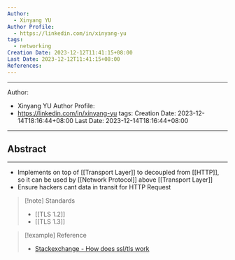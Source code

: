 ```yaml
---
Author:
  - Xinyang YU
Author Profile:
  - https://linkedin.com/in/xinyang-yu
tags:
  - networking
Creation Date: 2023-12-12T11:41:15+08:00
Last Date: 2023-12-12T11:41:15+08:00
References:
---
```

---
Author:
  - Xinyang YU
Author Profile:
  - https://linkedin.com/in/xinyang-yu
tags: 
Creation Date: 2023-12-14T18:16:44+08:00
Last Date: 2023-12-14T18:16:44+08:00
---
## Abstract
---
- Implements on top of [[Transport Layer]] to decoupled from [[HTTP]], so it can be used by [[Network Protocol]] above [[Transport Layer]]
- Ensure hackers cant  data in transit for HTTP Request

>[!note] Standards
>- [[TLS 1.2]]
>- [[TLS 1.3]]


>[!example] Reference
>- [Stackexchange - How does ssl/tls work](https://security.stackexchange.com/questions/20803/how-does-ssl-tls-work/20833#20833) 